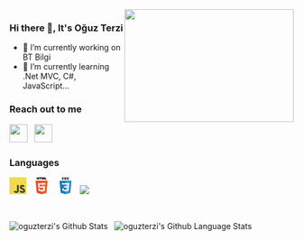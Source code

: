 <img src="https://media.giphy.com/media/26tn33aiTi1jkl6H6/giphy.gif" align="right" width="300px" height="200px">

 ### Hi there 👋, It's Oğuz Terzi

<!-- - 🏫 I'm studying at Pendik Yunus Emre Vocational and Technical Anatolian High School. --->
- 🔭 I’m currently working on BT Bilgi
- 🌱 I’m currently learning .Net MVC, C#, JavaScript...

### Reach out to me

[<img height="32" width="32" src="https://unpkg.com/simple-icons@v7/icons/instagram.svg"/>][instagram] &nbsp;
[<img height="32" width="32" src="https://unpkg.com/simple-icons@v7/icons/discord.svg" padding-left="10px" />][discord]


### Languages 
<img src="https://raw.githubusercontent.com/github/explore/80688e429a7d4ef2fca1e82350fe8e3517d3494d/topics/javascript/javascript.png" width="30px"> &nbsp; <img src="https://raw.githubusercontent.com/github/explore/80688e429a7d4ef2fca1e82350fe8e3517d3494d/topics/html/html.png" width="30px"> &nbsp; <img src="https://raw.githubusercontent.com/github/explore/80688e429a7d4ef2fca1e82350fe8e3517d3494d/topics/css/css.png" width="30px"> &nbsp; <img src="https://www.google.com/imgres?imgurl=https%3A%2F%2Fmiro.medium.com%2Fmax%2F594%2F1*ymVNbsdd7KxHXHC4-LP7kw.png&imgrefurl=https%3A%2F%2Fmedium.com%2F%40mustafakasmis%2Fc-ile-programlama-1-ders-c-nedir-adb9d9801210&tbnid=ADRf0r1fiqxpFM&vet=12ahUKEwiDmc2ajoL5AhVKxKQKHZm9Cv0QMygBegUIARCQAQ..i&docid=F1ECZlL7z6eJaM&w=594&h=594&itg=1&q=c%23&ved=2ahUKEwiDmc2ajoL5AhVKxKQKHZm9Cv0QMygBegUIARCQAQ" width="30px">

</br>

![oguzterzi's Github Stats](https://github-readme-stats.vercel.app/api?username=oguzterzi&theme=radical) &nbsp; ![oguzterzi's Github Language Stats](https://github-readme-stats.vercel.app/api/top-langs/?username=oguzterzi&layout=compact&theme=radical)

[instagram]: https://instagram.com/oguzterzi11
[discord]: https://discord.gg/W8HUqDCWae
